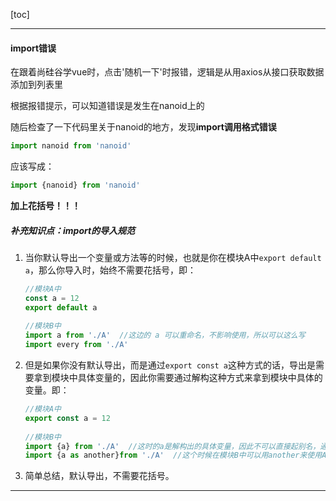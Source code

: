 [toc]

---

#### import错误

在跟着尚硅谷学vue时，点击'随机一下'时报错，逻辑是从用axios从接口获取数据添加到列表里

根据报错提示，可以知道错误是发生在nanoid上的

随后检查了一下代码里关于nanoid的地方，发现**import调用格式错误**

```js
import nanoid from 'nanoid'
```

应该写成：

```js
import {nanoid} from 'nanoid'
```

**加上花括号！！！**

##### 补充知识点：import的导入规范

1. 当你默认导出一个变量或方法等的时候，也就是你在模块A中`export default a`，那么你导入时，始终不需要花括号，即：

   ```js
   //模块A中
   const a = 12
   export default a
    
   //模块B中
   import a from './A'  //这边的 a 可以重命名，不影响使用，所以可以这么写
   import every from './A'
   ```

2. 但是如果你没有默认导出，而是通过`export const a`这种方式的话，导出是需要拿到模块中具体变量的，因此你需要通过解构这种方式来拿到模块中具体的变量。即：

   ```js
   //模块A中
   export const a = 12
    
   //模块B中
   import {a} from './A'  //这时的a是解构出的具体变量，因此不可以直接起别名，通过下面这种方式重命名
   import {a as another}from './A'  //这个时候在模块B中可以用another来使用A中定义的模块和方法
   ```

3. 简单总结，默认导出，不需要花括号。

---


